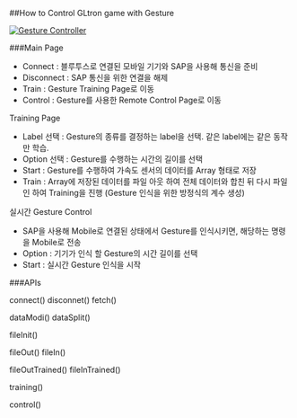 ##How to Control GLtron game with Gesture

[![Gesture Controller](https://img.youtube.com/vi/QaUkOpIevXc/0.jpg)](http://www.youtube.com/watch?v=QaUkOpIevXc)

###Main Page
-	Connect : 블루투스로 연결된 모바일 기기와 SAP을 사용해 통신을 준비
-	Disconnect : SAP 통신을 위한 연결을 해제
-	Train : Gesture Training Page로 이동
-	Control : Gesture를 사용한 Remote Control Page로 이동 
  
 Training Page 
-	Label 선택 : Gesture의 종류를 결정하는 label을 선택. 같은 label에는 같은 동작만 학습.
-	Option 선택 : Gesture를 수행하는 시간의 길이를 선택
-	Start : Gesture를 수행하여 가속도 센서의 데이터를 Array 형태로 저장
-	Train : Array에 저장된 데이터를 파일 아웃 하여 전체 데이터와 합친 뒤 다시 파일 인 하여 Training을 진행 (Gesture 인식을 위한 방정식의 계수 생성)

 실시간 Gesture Control
-	SAP을 사용해 Mobile로 연결된 상태에서 Gesture를 인식시키면, 해당하는 명령을 Mobile로 전송
-	Option : 기기가 인식 할 Gesture의 시간 길이를 선택
-	Start : 실시간 Gesture 인식을 시작


###APIs

connect()
disconnet()
fetch()

dataModi()
dataSplit()

fileInit()

fileOut()
fileIn()

fileOutTrained()
fileInTrained()

training()

control()
